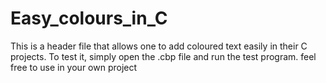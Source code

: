 # Easy_colours_in_C

This is a header file that allows one to add coloured text easily in their C projects.
To test it, simply open the .cbp file and run the test program.
feel free to use in your own project
